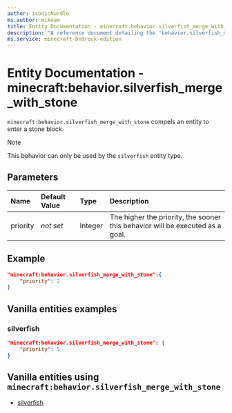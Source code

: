 ```yaml
---
author: iconicNurdle
ms.author: mikeam
title: Entity Documentation - minecraft:behavior.silverfish_merge_with_stone
description: "A reference document detailing the 'behavior.silverfish_merge_with_stone' entity goal"
ms.service: minecraft-bedrock-edition
---
```


# Entity Documentation - minecraft:behavior.silverfish_merge_with_stone

`minecraft:behavior.silverfish_merge_with_stone` compels an entity to enter a stone block.

> [!NOTE]
> This behavior can only be used by the `silverfish` entity type.

## Parameters

|Name |Default Value  |Type  |Description  |
|:----------|:----------|:----------|:----------|
| priority|*not set*|Integer|The higher the priority, the sooner this behavior will be executed as a goal.|

## Example

```json
"minecraft:behavior.silverfish_merge_with_stone":{
    "priority": 2
}
```

## Vanilla entities examples

### silverfish

```json
"minecraft:behavior.silverfish_merge_with_stone": {
    "priority": 5
}
```

## Vanilla entities using `minecraft:behavior.silverfish_merge_with_stone`

- [silverfish](../../../../Source/VanillaBehaviorPack_Snippets/entities/silverfish.md)
